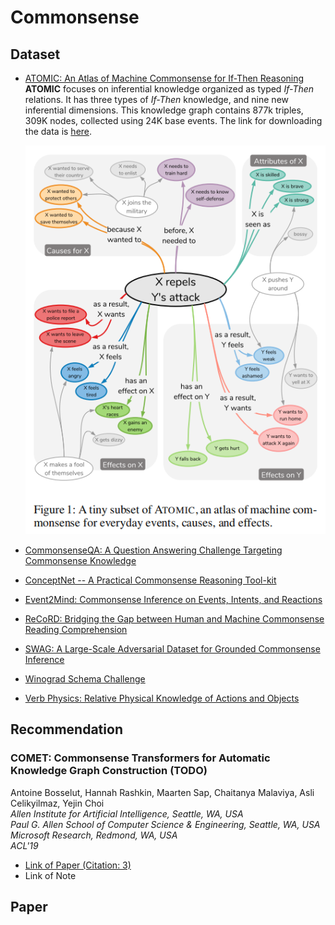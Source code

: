 # Commonsense

## Dataset
- [ATOMIC: An Atlas of Machine Commonsense for If-Then Reasoning](https://arxiv.org/abs/1811.00146)  
    **ATOMIC** focuses on inferential knowledge organized as typed *If-Then* relations. It has three types of *If-Then* knowledge, and nine new inferential dimensions. This knowledge graph contains 877k triples, 309K nodes, collected using 24K base events. The link for downloading the data is [here](https://storage.googleapis.com/ai2-mosaic/public/atomic/v1.0/atomic_data.tgz).

    ![ATOMIC](../Resource/ATOMIC.png)

- [CommonsenseQA: A Question Answering Challenge Targeting Commonsense Knowledge](https://arxiv.org/abs/1811.00937)  
- [ConceptNet -- A Practical Commonsense Reasoning Tool-kit](https://link.springer.com/article/10.1023/B:BTTJ.0000047600.45421.6d)  
- [Event2Mind: Commonsense Inference on Events, Intents, and Reactions](http://arxiv.org/abs/1805.06939)  
- [ReCoRD: Bridging the Gap between Human and Machine Commonsense Reading Comprehension](http://arxiv.org/abs/1810.12885)
- [SWAG: A Large-Scale Adversarial Dataset for Grounded Commonsense Inference](http://arxiv.org/abs/1808.05326)  
- [Winograd Schema Challenge](https://www.aaai.org/ocs/index.php/KR/KR12/paper/view/4492)  
- [Verb Physics: Relative Physical Knowledge of Actions and Objects](http://arxiv.org/abs/1706.03799)  

## Recommendation
### COMET: Commonsense Transformers for Automatic Knowledge Graph Construction (TODO)
 Antoine Bosselut, Hannah Rashkin, Maarten Sap, Chaitanya Malaviya, Asli Celikyilmaz, Yejin Choi  
 *Allen Institute for Artificial Intelligence, Seattle, WA, USA*  
 *Paul G. Allen School of Computer Science & Engineering, Seattle, WA, USA*  
 *Microsoft Research, Redmond, WA, USA*  
 *ACL'19*

 - [Link of Paper (Citation: 3)](https://arxiv.org/abs/1906.05317)  
 - Link of Note

## Paper
